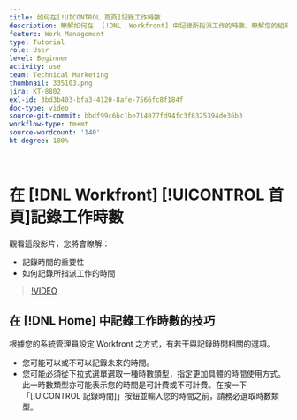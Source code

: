```yaml
---
title: 如何在[!UICONTROL 首頁]記錄工作時數
description: 瞭解如何在  [!DNL  Workfront] 中記錄所指派工作的時數。瞭解您的組織為什麼可能要求記錄工作時間。
feature: Work Management
type: Tutorial
role: User
level: Beginner
activity: use
team: Technical Marketing
thumbnail: 335103.png
jira: KT-8802
exl-id: 3bd3b403-bfa3-4120-8afe-7566fc8f184f
doc-type: video
source-git-commit: bbdf99c6bc1be714077fd94fc3f8325394de36b3
workflow-type: tm+mt
source-wordcount: '140'
ht-degree: 100%

---
```


# 在 [!DNL Workfront] [!UICONTROL 首頁]記錄工作時數

觀看這段影片，您將會瞭解：

* 記錄時間的重要性
* 如何記錄所指派工作的時間

>[!VIDEO](https://video.tv.adobe.com/v/3438609/?quality=12&learn=on&enablevpops=1&captions=chi_hant)

## 在 [!DNL Home] 中記錄工作時數的技巧

根據您的系統管理員設定 Workfront 之方式，有若干與記錄時間相關的選項。

* 您可能可以或不可以記錄未來的時間。
* 您可能必須從下拉式選單選取一種時數類型，指定更加具體的時間使用方式。此一時數類型亦可能表示您的時間是可計費或不可計費。在按一下「[!UICONTROL 記錄時間]」按鈕並輸入您的時間之前，請務必選取時數類型。

<!--
learn more URLs
-->

